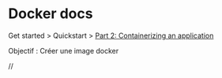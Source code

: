 # Docker docs

Get started > Quickstart > [Part 2: Containerizing an application](https://docs.docker.com/get-started/part2/)

Objectif : Créer une image docker






























//